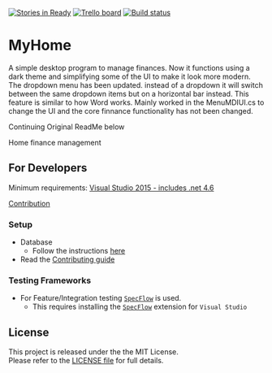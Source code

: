[![Stories in Ready](https://badge.waffle.io/M-Zuber/MyHome.png?label=ready&title=Ready)](https://waffle.io/M-Zuber/MyHome) [![Trello board](https://img.shields.io/badge/Trello-Extra%20discussion-blue.svg)](https://trello.com/b/WGPDnoJX/myhome) [![Build status](https://ci.appveyor.com/api/projects/status/fi52j31qyvnfvs08?svg=true)](https://ci.appveyor.com/project/M-Zuber/myhome)

MyHome
==========

A simple desktop program to manage finances. Now it functions using a dark theme and simplifying some of the UI to make it look more modern.
The dropdown menu has been updated. instead of a dropdown it will switch between the same dropdown items but on a horizontal bar instead. This feature is similar to how Word works.
Mainly worked in the MenuMDIUI.cs to change the UI and the core finnance functionality has not been changed.




Continuing Original ReadMe below

Home finance management

## For Developers

Minimum requirements:
[Visual Studio 2015 - includes .net 4.6](https://www.visualstudio.com/en-us/products/visual-studio-community-vs.aspx)

[Contribution](https://github.com/M-Zuber/MyHome/blob/Development/Contributing.md)

### Setup
- Database
  - Follow the instructions [here](https://github.com/M-Zuber/MyHome/blob/Development/Docs/GettingStarted.md)
- Read the [Contributing guide](https://github.com/M-Zuber/MyHome/blob/master/Contributing.md)

### Testing Frameworks
- For Feature/Integration testing [`SpecFlow`](http://www.specflow.org/) is used.
  - This requires installing the [`SpecFlow`](https://visualstudiogallery.msdn.microsoft.com/c74211e7-cb6e-4dfa-855d-df0ad4a37dd6) extension for `Visual Studio`

## License

This project is released under the the MIT License. <br/> Please refer to the [LICENSE file](LICENSE) for full details.

